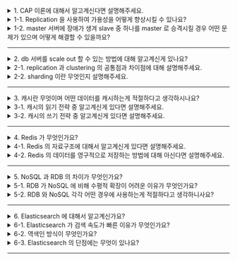 <details>
  <summary>1. CAP 이론에 대해서 알고계신다면 설명해주세요.</summary>
일관성, 가용성, 파티션 감내라는 세가지 요구 사항을 동시에 만족하는 분산 시스템을 설계하는 것은 불가능하다라는 이론입니다.
일관성은 분산 시스템에 접속하는 모든 클라이언트는 어떤 노드에 접속하든 언제나 같은 데이터를 보게 되어야한다는 것이고, 
가용성은 분산 시스템에서 접속하는 클라이언트는 일부 노드에 장애가 발생해도 항상 응답을 받을 수 있어야한다다는 것이고,
파티션 감내는 분산 시스템에서 두 노드 간에 통신 장애가 발생해도 시스템은 계속 동작해야한다는 것입니다.

</details>
<details>
  <summary>1-1. Replication 을 사용하여 가용성을 어떻게 향상시킬 수 있나요? </summary>
  master 서버에 장애가 발생할 경우 slave 중 하나를 master 로 승격시켜 가용성을 향상시킬 수 있습니다.
</details>
<details>
  <summary>1-2. master 서버에 장애가 생겨 slave 중 하나를 master 로 승격시킬 경우 어떤 문제가 있으며 어떻게 해결할 수 있을까요?</summary>
  slave 의 내용이 최신화되지 않은 상태일 가능성이 있습니다. 이 경우 복구 스크립트를 통해 로그를 보며 데이터를 최신화할 수 있습니다.
</details>

---

<details>
  <summary>2. db 서버를 scale out 할 수 있는 방법에 대해 알고계신게 있나요?</summary>
    replication, sharding, clustering 가 있습니다.
</details>
<details>
  <summary>2-1. replication 과 clustering 의 공통점과 차이점에 대해 설명해주세요.</summary>
  replication 과 clustering 모두 여러대의 db 서버를 복제하여 모든 db 를 동일한 값으로 동기화합니다.
replication 은 master-slave 로 구성되며 master 에는 쓰기작업하고 slave 로 동기화를 하여, slave 에는 읽기작업을 수행합니다.
clustering 은 여러대의 db 서버를 하나의 db 서버로 인식하고, 쓰기작업과 읽기작업을 모든 db 서버에 분산하여 수행합니다.
</details>
<details>
  <summary>2-2. sharding 이란 무엇인지 설명해주세요.</summary>
  sharding 은 데이터베이스를 샤드라는 작은 단위로 분할하는 기술입니다. 모든 샤드는 같은 스키마를 쓰지만 샤드에 보관하는 데이터 사이에는 중복이 없습니다.
</details>

---

<details>
  <summary>3. 캐시란 무엇이며 어떤 데이터를 캐시하는게 적절하다고 생각하시나요?</summary>
  데이터의 원래 소스보다 더 빠르고 효율적으로 액세스할 수 있는 임시 데이터 저장소입니다. 같은 데이터를 반복적으로 액세스하는 작업이 많고 자주 갱신되지 않는 데이터를 캐싱하는게 적절하다고 생각합니다.
</details>
<details>
  <summary>3-1. 캐시의 읽기 전략 중 알고계신게 있다면 설명해주세요.</summary>
  캐시의 읽기 전략에는 Look Aside, Read Through 가 있습니다.
Look Aside 는 캐시에 데이터가 존재하면 해당 데이터를 응답하고, 캐시에 존재하지 않는다면 db 에서 데이터를 가져와서 캐시에 저장합니다.
Read Through 는 캐시에 데이터가 존재하면 해당 데이터를 응답하고, 캐시에 존재하지 않는다면 캐시 서버에서 db 에 데이터를 조회하여 자체 업데이트 후 캐시에 데이터를 가져옵니다.
</details>
<details>
  <summary>3-2. 캐시의 쓰기 전략 중 알고계신게 있다면 설명해주세요.</summary>
  캐시의 쓰기 전략에는 Write Back, Write Around, Write Through 가 있습니다.
Write Back 은 캐시에 데이터를 모아 일정 주기 배치 작업을 통해 db에 반영합니다.
Write Around 은 db에만 데이터를 저장하고 cache miss 가 발생했을 때만 캐시에 db에 있는 데이터를 가져옵니다.
Write Through 는 캐시에 데이터를 저장하고 캐시에서 db에 데이터를 저장합니다.
</details>

---

<details>
  <summary>4. Redis 가 무엇인가요?</summary>
  key-value 구조의 in-memory 데이터 저장소입니다.
</details>
<details>
  <summary>4-1. Redis 의 자료구조에 대해서 알고계신게 있다면 설명해주세요.</summary>

- Strings: 가장 기본적인 데이터 타입으로, set 커멘드를 통해 데이터를 저장
- Bitmaps: 비트 단위의 데이터 타입으로 비트 단위의 연산 가능
- Lists: 데이터를 순서대로 저장(큐로 사용하기 적절)
- Hashes: 하나의 키 안에 여러개의 field 와 value 쌍으로 데이터를 저장
- Sets: 중복되지 않는 문자열의 집합
- Sorted Sets: 중복되지 않는 값을 저장하되, 모든 값을 score 기준을 정렬됨(score 가 같은 경우 사전 순으로 정렬)

</details>
<details>
  <summary>4-2. Redis 의 데이터를 영구적으로 저장하는 방법에 대해 아신다면 설명해주세요.</summary>
  AOF 와 RDB 두가지 방법이 있습니다. 
AOF 는 데이터를 변경하는 커멘드가 들어오면 커멘트를 모두 저장합니다.
RDB 는 저장 당시에 메모리에 존재하는 데이터 그대로를 파일로 저장합니다.
</details>

---

<details>
  <summary>5. NoSQL 과 RDB 의 차이가 무엇인가요?</summary>
RDB 는 정해진 스키마에 따라 데이터가 테이블에 저장됩니다. 데이터는 연관관계를 통해 여러 테이블에 분산되며 join 연산을 통해 연관된 데이터를 가져옵니다.
NoSQL 은 정해진 스키마 없이 데이터를 저장합니다. 데이터를 키-값, 그래프, 문 등으로 저장합니다. 
</details>
<details>
  <summary>5-1. RDB 가 NoSQL 에 비해 수평적 확장이 어려운 이유가 무엇인가요?</summary>
RBD 는 NoSQL 과는 달리 테이블 간의 복잡한 연관관계나 제약 조건이 존재하기 때문에 수평적 확장이 어렵습니다. 물론 샤딩과 같은 방법으로 수평적 확장이 가능하지만 NoSQL 에 비해 복잡한 메카니즘이 필요합니다.
</details>
<details>
  <summary>5-2. RDB 와 NoSQL 각각 어떤 경우에 사용하는게 적절하다고 생각하니사요?</summary>
  데이터의 제약 조건이 존재해야하거나 엄격한 스키마 구조가 필요하다면 RDB 를 사용하는게 적절하고, 비정형 데이터를 다루거나 낮은 응답 지연시간이 요구되는 경우 NoSQL 을 사용하는게 적절하다고 생각합니다.
</details>

---

<details>
  <summary>6. Elasticsearch 에 대해서 알고계신가요?</summary>
  자바 오픈 소스 분산 검색 엔진입니다. Elasticsearch 를 사용하여 많은 양의 데이터를 빠르게 저장, 검색, 분석할 수 있습니다.
</details>
<details>
  <summary>6-1. Elasticsearch 가 검색 속도가 빠른 이유가 무엇인가요?</summary>
  검색 요청을 각 세그먼트에 분산할 수 있고, 세그먼트는 내부의 데이터가 역색인 구조로 저장되어 있어 빠른 검색속도를 갖습니다.
</details>
<details>
  <summary>6-2. 역색인 방식이 무엇인가요?</summary>
  키워드를 통해 문서를 찾아내는 방식입니다.
  
</details>
<details>
  <summary>6-3. Elasticsearch 의 단점에는 무엇이 있나요?</summary>
  트랜잭션 및 롤백을 지원하지 않으며 실시간 처리가 불가능합니다.
</details>

---
